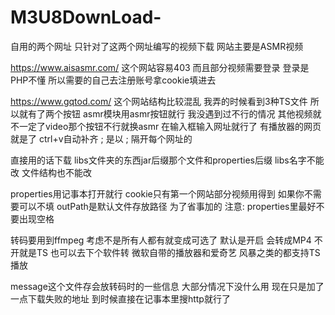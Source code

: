 # M3U8DownLoad-
自用的两个网址 只针对了这两个网址编写的视频下载 网站主要是ASMR视频

https://www.aisasmr.com/ 这个网站容易403 而且部分视频需要登录 登录是PHP不懂 所以需要的自己去注册账号拿cookie填进去 

https://www.gqtod.com/ 这个网站结构比较混乱 我弄的时候看到3种TS文件 所以就有了两个按钮 asmr模块用asmr按钮就行 我没遇到过不行的情况 其他视频就不一定了video那个按钮不行就换asmr
在输入框输入网址就行了 有播放器的网页就是了 ctrl+v自动补齐 ;  是以 ; 隔开每个网址的

直接用的话下载 libs文件夹的东西jar后缀那个文件和properties后缀  libs名字不能改  文件结构也不能改

properties用记事本打开就行 cookie只有第一个网站部分视频用得到 如果你不需要可以不填 outPath是默认文件存放路径 为了省事加的 
注意: properties里最好不要出现空格

转码要用到ffmpeg 考虑不是所有人都有就变成可选了 默认是开启  会转成MP4 不开就是TS 也可以去下个软件转 微软自带的播放器和爱奇艺 风暴之类的都支持TS播放

message这个文件存会放转码时的一些信息 大部分情况下没什么用 现在只是加了一点下载失败的地址 到时候直接在记事本里搜http就行了  
